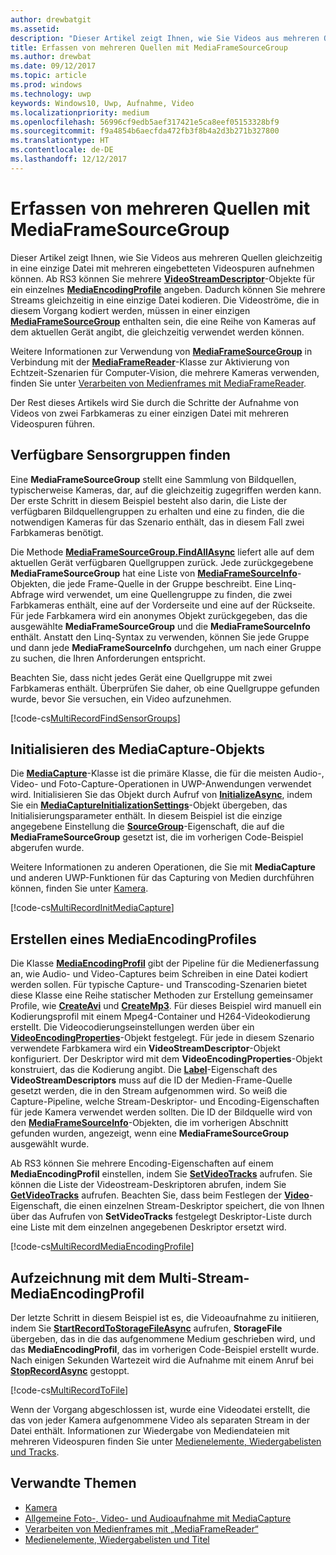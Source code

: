 ```yaml
---
author: drewbatgit
ms.assetid: 
description: "Dieser Artikel zeigt Ihnen, wie Sie Videos aus mehreren Quellen gleichzeitig in eine einzige Datei mit mehreren eingebetteten Videospuren aufnehmen können."
title: Erfassen von mehreren Quellen mit MediaFrameSourceGroup
ms.author: drewbat
ms.date: 09/12/2017
ms.topic: article
ms.prod: windows
ms.technology: uwp
keywords: Windows10, Uwp, Aufnahme, Video
ms.localizationpriority: medium
ms.openlocfilehash: 56996cf9edb5aef317421e5ca8eef05153328bf9
ms.sourcegitcommit: f9a4854b6aecfda472fb3f8b4a2d3b271b327800
ms.translationtype: HT
ms.contentlocale: de-DE
ms.lasthandoff: 12/12/2017
---
```

# <a name="capture-from-multiple-sources-using-mediaframesourcegroup"></a>Erfassen von mehreren Quellen mit MediaFrameSourceGroup

Dieser Artikel zeigt Ihnen, wie Sie Videos aus mehreren Quellen gleichzeitig in eine einzige Datei mit mehreren eingebetteten Videospuren aufnehmen können. Ab RS3 können Sie mehrere **[VideoStreamDescriptor](https://docs.microsoft.com/uwp/api/windows.media.core.videostreamdescriptor)**-Objekte für ein einzelnes **[MediaEncodingProfile](https://docs.microsoft.com/uwp/api/windows.media.mediaproperties.mediaencodingprofile)** angeben. Dadurch können Sie mehrere Streams gleichzeitig in eine einzige Datei kodieren. Die Videoströme, die in diesem Vorgang kodiert werden, müssen in einer einzigen **[MediaFrameSourceGroup](https://docs.microsoft.com/uwp/api/windows.media.capture.frames.mediaframesourcegroup)** enthalten sein, die eine Reihe von Kameras auf dem aktuellen Gerät angibt, die gleichzeitig verwendet werden können. 

Weitere Informationen zur Verwendung von **[MediaFrameSourceGroup](https://docs.microsoft.com/uwp/api/windows.media.capture.frames.mediaframesourcegroup)** in Verbindung mit der **[MediaFrameReader](https://docs.microsoft.com/uwp/api/windows.media.capture.frames.mediaframereader)**-Klasse zur Aktivierung von Echtzeit-Szenarien für Computer-Vision, die mehrere Kameras verwenden, finden Sie unter [Verarbeiten von Medienframes mit MediaFrameReader](process-media-frames-with-mediaframereader.md).

Der Rest dieses Artikels wird Sie durch die Schritte der Aufnahme von Videos von zwei Farbkameras zu einer einzigen Datei mit mehreren Videospuren führen.

## <a name="find-available-sensor-groups"></a>Verfügbare Sensorgruppen finden
Eine **MediaFrameSourceGroup** stellt eine Sammlung von Bildquellen, typischerweise Kameras, dar, auf die gleichzeitig zugegriffen werden kann. Der erste Schritt in diesem Beispiel besteht also darin, die Liste der verfügbaren Bildquellengruppen zu erhalten und eine zu finden, die die notwendigen Kameras für das Szenario enthält, das in diesem Fall zwei Farbkameras benötigt.

Die Methode **[MediaFrameSourceGroup.FindAllAsync](https://docs.microsoft.com/uwp/api/windows.media.capture.frames.mediaframesourcegroup#Windows_Media_Capture_Frames_MediaFrameSourceGroup_FindAllAsync)** liefert alle auf dem aktuellen Gerät verfügbaren Quellgruppen zurück. Jede zurückgegebene **MediaFrameSourceGroup** hat eine Liste von **[MediaFrameSourceInfo](https://docs.microsoft.com/uwp/api/windows.media.capture.frames.mediaframesourceinfo)**-Objekten, die jede Frame-Quelle in der Gruppe beschreibt. Eine Linq-Abfrage wird verwendet, um eine Quellengruppe zu finden, die zwei Farbkameras enthält, eine auf der Vorderseite und eine auf der Rückseite. Für jede Farbkamera wird ein anonymes Objekt zurückgegeben, das die ausgewählte **MediaFrameSourceGroup** und die **MediaFrameSourceInfo** enthält. Anstatt den Linq-Syntax zu verwenden, können Sie jede Gruppe und dann jede **MediaFrameSourceInfo** durchgehen, um nach einer Gruppe zu suchen, die Ihren Anforderungen entspricht.

Beachten Sie, dass nicht jedes Gerät eine Quellgruppe mit zwei Farbkameras enthält. Überprüfen Sie daher, ob eine Quellgruppe gefunden wurde, bevor Sie versuchen, ein Video aufzunehmen.

[!code-cs[MultiRecordFindSensorGroups](./code/SimpleCameraPreview_Win10/cs/MainPage.MultiRecord.xaml.cs#SnippetMultiRecordFindSensorGroups)]

## <a name="initialize-the-mediacapture-object"></a>Initialisieren des MediaCapture-Objekts
Die **[MediaCapture](https://docs.microsoft.com/uwp/api/windows.media.capture.mediacapture)**-Klasse ist die primäre Klasse, die für die meisten Audio-, Video- und Foto-Capture-Operationen in UWP-Anwendungen verwendet wird. Initialisieren Sie das Objekt durch Aufruf von **[InitializeAsync](https://docs.microsoft.com/uwp/api/windows.media.capture.mediacapture#Windows_Media_Capture_MediaCapture_InitializeAsync)**, indem Sie ein **[MediaCaptureInitializationSettings](https://docs.microsoft.com/uwp/api/windows.media.capture.mediacaptureinitializationsettings)**-Objekt übergeben, das Initialisierungsparameter enthält. In diesem Beispiel ist die einzige angegebene Einstellung die **[SourceGroup](https://docs.microsoft.com/uwp/api/windows.media.capture.mediacaptureinitializationsettings#Windows_Media_Capture_MediaCaptureInitializationSettings_SourceGroup)**-Eigenschaft, die auf die **MediaFrameSourceGroup** gesetzt ist, die im vorherigen Code-Beispiel abgerufen wurde.

Weitere Informationen zu anderen Operationen, die Sie mit **MediaCapture** und anderen UWP-Funktionen für das Capturing von Medien durchführen können, finden Sie unter [Kamera](camera.md).

[!code-cs[MultiRecordInitMediaCapture](./code/SimpleCameraPreview_Win10/cs/MainPage.MultiRecord.xaml.cs#SnippetMultiRecordInitMediaCapture)]

## <a name="create-a-mediaencodingprofile"></a>Erstellen eines MediaEncodingProfiles
Die Klasse **[MediaEncodingProfil](https://docs.microsoft.com/uwp/api/windows.media.mediaproperties.mediaencodingprofile)** gibt der Pipeline für die Medienerfassung an, wie Audio- und Video-Captures beim Schreiben in eine Datei kodiert werden sollen. Für typische Capture- und Transcoding-Szenarien bietet diese Klasse eine Reihe statischer Methoden zur Erstellung gemeinsamer Profile, wie **[CreateAvi](https://docs.microsoft.com/uwp/api/windows.media.mediaproperties.mediaencodingprofile#Windows_Media_MediaProperties_MediaEncodingProfile_CreateAvi_Windows_Media_MediaProperties_VideoEncodingQuality_)** und **[CreateMp3](https://docs.microsoft.com/uwp/api/windows.media.mediaproperties.mediaencodingprofile#Windows_Media_MediaProperties_MediaEncodingProfile_CreateMp3_Windows_Media_MediaProperties_AudioEncodingQuality_)**. Für dieses Beispiel wird manuell ein Kodierungsprofil mit einem Mpeg4-Container und H264-Videokodierung erstellt. Die Videocodierungseinstellungen werden über ein **[VideoEncodingProperties](https://docs.microsoft.com/uwp/api/windows.media.mediaproperties.videoencodingproperties)**-Objekt festgelegt. Für jede in diesem Szenario verwendete Farbkamera wird ein **VideoStreamDescriptor**-Objekt konfiguriert. Der Deskriptor wird mit dem **VideoEncodingProperties**-Objekt konstruiert, das die Kodierung angibt. Die **[Label](https://docs.microsoft.com/uwp/api/windows.media.core.videostreamdescriptor#Windows_Media_Core_VideoStreamDescriptor_Label)**-Eigenschaft des **VideoStreamDescriptors** muss auf die ID der Medien-Frame-Quelle gesetzt werden, die in den Stream aufgenommen wird. So weiß die Capture-Pipeline, welche Stream-Deskriptor- und Encoding-Eigenschaften für jede Kamera verwendet werden sollten. Die ID der Bildquelle wird von den **[MediaFrameSourceInfo](https://docs.microsoft.com/uwp/api/windows.media.capture.frames.mediaframesourceinfo)**-Objekten, die im vorherigen Abschnitt gefunden wurden, angezeigt, wenn eine **MediaFrameSourceGroup** ausgewählt wurde.


Ab RS3 können Sie mehrere Encoding-Eigenschaften auf einem **MediaEncodingProfil** einstellen, indem Sie **[SetVideoTracks](https://docs.microsoft.com/uwp/api/windows.media.mediaproperties.mediaencodingprofile#Windows_Media_MediaProperties_MediaEncodingProfile_SetVideoTracks_Windows_Foundation_Collections_IIterable_Windows_Media_Core_VideoStreamDescriptor__)** aufrufen. Sie können die Liste der Videostream-Deskriptoren abrufen, indem Sie **[GetVideoTracks](https://docs.microsoft.com/uwp/api/windows.media.mediaproperties.mediaencodingprofile#Windows_Media_MediaProperties_MediaEncodingProfile_GetVideoTracks)** aufrufen. Beachten Sie, dass beim Festlegen der **[Video](https://docs.microsoft.com/uwp/api/windows.media.mediaproperties.mediaencodingprofile#Windows_Media_MediaProperties_MediaEncodingProfile_Video)**-Eigenschaft, die einen einzelnen Stream-Deskriptor speichert, die von Ihnen über das Aufrufen von **SetVideoTracks** festgelegt Deskriptor-Liste durch eine Liste mit dem einzelnen angegebenen Deskriptor ersetzt wird.


[!code-cs[MultiRecordMediaEncodingProfile](./code/SimpleCameraPreview_Win10/cs/MainPage.MultiRecord.xaml.cs#SnippetMultiRecordMediaEncodingProfile)]

## <a name="record-using-the-multi-stream-mediaencodingprofile"></a>Aufzeichnung mit dem Multi-Stream-MediaEncodingProfil
Der letzte Schritt in diesem Beispiel ist es, die Videoaufnahme zu initiieren, indem Sie **[StartRecordToStorageFileAsync](https://docs.microsoft.com/uwp/api/windows.media.capture.mediacapture#Windows_Media_Capture_MediaCapture_StartRecordToStorageFileAsync_Windows_Media_MediaProperties_MediaEncodingProfile_Windows_Storage_IStorageFile_)** aufrufen, **StorageFile** übergeben, das in die das aufgenommene Medium geschrieben wird, und das **MediaEncodingProfil**, das im vorherigen Code-Beispiel erstellt wurde. Nach einigen Sekunden Wartezeit wird die Aufnahme mit einem Anruf bei **[StopRecordAsync](https://docs.microsoft.com/uwp/api/windows.media.capture.mediacapture#Windows_Media_Capture_MediaCapture_StopRecordAsync)** gestoppt.

[!code-cs[MultiRecordToFile](./code/SimpleCameraPreview_Win10/cs/MainPage.MultiRecord.xaml.cs#SnippetMultiRecordToFile)]

Wenn der Vorgang abgeschlossen ist, wurde eine Videodatei erstellt, die das von jeder Kamera aufgenommene Video als separaten Stream in der Datei enthält. Informationen zur Wiedergabe von Mediendateien mit mehreren Videospuren finden Sie unter [Medienelemente, Wiedergabelisten und Tracks](media-playback-with-mediasource.md).

## <a name="related-topics"></a>Verwandte Themen

* [Kamera](camera.md)
* [Allgemeine Foto-, Video- und Audioaufnahme mit MediaCapture](basic-photo-video-and-audio-capture-with-MediaCapture.md)
* [Verarbeiten von Medienframes mit „MediaFrameReader“](process-media-frames-with-mediaframereader.md)
* [Medienelemente, Wiedergabelisten und Titel](media-playback-with-mediasource.md)


 

 




